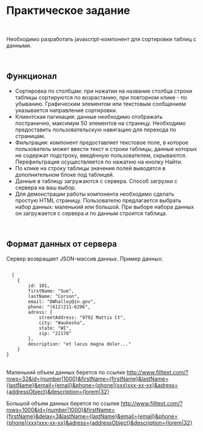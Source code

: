 <h1>Практическое задание</h1>
<br>
<p>Необходимо разработать javascript-компонент для сортировки таблиц с данными.</p><br>
<h2>Функционал</h2>
<ul>
  <li>Сортировка по столбцам: при нажатии на название столбца строки таблицы сортируются по возрастанию, при повторном клике - по убыванию. Графическим элементом или текстовым сообщением указывается направление сортировки.</li>
  <li>Клиентская пагинация: данные необходимо отображать постранично, максимум 50 элементов на страницу. Необходимо предоставить пользовательскую навигацию для перехода по страницам.</li>
  <li>Фильтрация: компонент предоставляет текстовое поле, в которое пользователь может ввести текст и строки таблицы, данные которых не содержат подстроку, введённую пользователем, скрываются. Перефильтрация осуществляется по нажатию на кнопку Найти.</li>
  <li>По клике на строку таблицы значения полей выводятся в дополнительном блоке под таблицей.</li>
  <li>Данные в таблицу загружаются с сервера. Способ загрузки с сервера на ваш выбор.</li>
  <li>Для демонстрации работы компонента необходимо сделать простую HTML страницу. Пользователю предлагается выбрать набор данных: маленький или большой. При выборе набора данных он загружается с сервера и по данным строится таблица.</li>
</ul>
<br>
<h2>Формат данных от сервера</h2>
<p>Сервер возвращает JSON-массив данных. Пример данных:</p>
<code>
  [
	{
		id: 101,
		firstName: "Sue",
		lastName: "Corson",
		email: "DWhalley@in.gov",
		phone: "(612)211-6296",
		adress: {
			streetAddress: "9792 Mattis Ct",
			city: "Waukesha",
			state: "WI",
			zip: "22178"
		},
		description: "et lacus magna dolor..."
	}
}
</code>
<br>
<p>Маленький объем данных берется по ссылке <a href = "http://www.filltext.com/?rows=32&id={number|1000}&firstName={firstName}&lastName={lastName}&email={email}&phone={phone|(xxx)xxx-xx-xx}&adress={addressObject}&description={lorem|32}">http://www.filltext.com/?rows=32&id={number|1000}&firstName={firstName}&lastName={lastName}&email={email}&phone={phone|(xxx)xxx-xx-xx}&adress={addressObject}&description={lorem|32}</a></p>
<p>Большой объем данных берется по ссылке <a href = "http://www.filltext.com/?rows=1000&id={number|1000}&firstName={firstName}&delay=3&lastName={lastName}&email={email}&phone={phone|(xxx)xxx-xx-xx}&adress={addressObject}&description={lorem|32}">http://www.filltext.com/?rows=1000&id={number|1000}&firstName={firstName}&delay=3&lastName={lastName}&email={email}&phone={phone|(xxx)xxx-xx-xx}&adress={addressObject}&description={lorem|32}</a></p>
